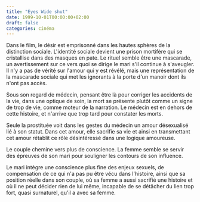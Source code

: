 ```yaml
---
title: "Eyes Wide shut"
date: 1999-10-01T00:00:00+02:00
draft: false
categories: cinéma
---
```


Dans le film, le désir est emprisonné dans les hautes sphères de la distinction sociale. L'identité sociale devient une prison mortifère qui se cristallise dans des masques en pate. Le rituel semble être une mascarade, un avertissement sur ce vers quoi se dirige le mari s'il continue à s'aveugler. Il n'y a pas de vérité sur l'amour qui y est révélé, mais une représentation de la mascarade sociale qui met les ignorants à la porte d'un manoir dont ils n'ont pas accès.

Sous son regard de médecin, pensant être là pour corriger les accidents de la vie, dans une optique de soin, la mort se présente plutôt comme un signe de trop de vie, comme moteur de la narration. Le médecin est en dehors de cette histoire, et n'arrive que trop tard pour constater les morts.

Seule la prostituée voit dans les gestes du médecin un amour désexualisé lié à son statut. Dans cet amour, elle sacrifie sa vie et ainsi en transmettant cet amour rétablit ce rôle désintéressé dans une logique amoureuse.

Le couple chemine vers plus de conscience. La femme semble se servir des épreuves de son mari pour souligner les contours de son influence.

Le mari intègre une conscience plus fine des enjeux sexuels, de compensation de ce qui n'a pas pu être vécu dans l'histoire, ainsi que sa position réelle dans son couple, où sa femme a aussi sacrifié une histoire et où il ne peut décider rien de lui même, incapable de se détâcher du lien trop fort, quasi surnaturel, qu'il a avec sa femme.